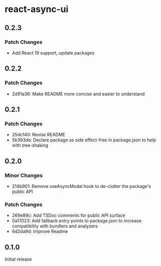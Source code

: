 # react-async-ui

## 0.2.3

### Patch Changes

- Add React 19 support, update packages

## 0.2.2

### Patch Changes

- 2d91a36: Make README more concise and easier to understand

## 0.2.1

### Patch Changes

- 25dc140: Revise README
- 5b393de: Declare package as side effect-free in package.json to help with tree-shaking

## 0.2.0

### Minor Changes

- 214b901: Remove useAsyncModal hook to de-clutter the package's public API

### Patch Changes

- 269e89c: Add TSDoc comments for public API surface
- 0a17023: Add fallback entry points to package.json to increase compatibility with bundlers and analyzers
- 6d2da9d: Improve Readme

## 0.1.0

Initial release
